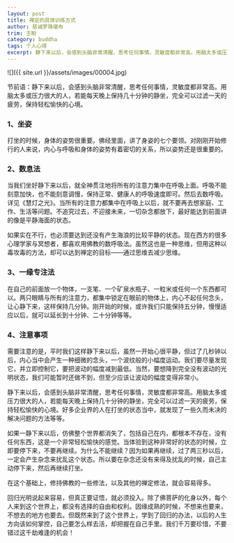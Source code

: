 ```yaml
---
layout: post
title: 禅定的具体训练方式
author: 慈诚罗珠堪布
trim: 王盼
category: buddha
tags: 个人心得
excerpt: 静下来以后，会感到头脑非常清醒，思考任何事情，灵敏度都非常高。用脑太多或压力很大的人，若能每天晚上保持几十分钟的静坐，完全可以过滤一天的疲劳，保持轻松愉快的心境。
---
```


![]({{ site.url }}/assets/images/00004.jpg)

节前语：静下来以后，会感到头脑非常清醒，思考任何事情，灵敏度都非常高。用脑太多或压力很大的人，若能每天晚上保持几十分钟的静坐，完全可以过滤一天的疲劳，保持轻松愉快的心境。

### 1、坐姿 ###

打坐的时候，身体的姿势很重要。佛经里面，讲了身姿的七个要领。对刚刚开始修行的人来说，内心与呼吸和身体的姿势有着密切的关系，所以姿势还是很重要的。

### 2、数息法 ###

当我们坐好静下来以后，就全神贯注地将所有的注意力集中在呼吸上面。呼吸不能刻意加快，也不能刻意调慢，保持正常、健康人的呼吸速度即可。然后去数呼吸。详见《慧灯之光》。当所有的注意力都集中在呼吸上以后，就不要再去想家庭、工作、生活等问题。不追究过去，不迎接未来，一切杂念都放下，最好能达到前面讲的像是平静海面的状态。

如果实在不行，也必须要达到还没有产生海浪的比较平静的状态。现在西方的很多心理学家与冥想者，都喜欢用佛教的数呼吸法。虽然这也是一种思维，但用这种以毒攻毒的方法，却可以达到禅定的目标——通过思维去减少思维。

### 3、一缘专注法 ###

在自己的前面放一个物体，一支笔、一个矿泉水瓶子、一粒米或任何一个东西都可以。两只眼睛与所有的注意力，都集中锁定在眼前的物体上，内心不起任何念头，让心静下来，这样保持几分钟。刚开始的时候，或许我们只能保持五分钟，慢慢适应以后，就可以延长到十分钟、二十分钟等等。

### 4、注意事项 ###

需要注意的是，平时我们这样静下来以后，虽然一开始心很平静，但过了几秒钟以后，内心当中会产生一种细微的念头，一个波纹般的小幅度运动。我们要尽量发现它，并立即控制它，要把波动的幅度减到最低。当然，要想降到完全没有波动的光明状态，我们可能暂时还做不到，但至少应该让波动的幅度变得非常小。

静下来以后，会感到头脑非常清醒，思考任何事情，灵敏度都非常高。用脑太多或压力很大的人，若能每天晚上保持几十分钟的静坐，完全可以过滤一天的疲劳，保持轻松愉快的心境。好多企业界的人在打坐的状态当中，就发现了一些久而未决的解决问题的方法等等。

如果一静下来以后，仿佛整个世界都消失了，包括自己在内，都根本不存在，没有任何东西，这是一个非常轻松愉快的感觉。当体验到这种非常好的状态的时候，立即要停下来，不要再继续。为什么不能继续？因为如果再继续，过了两三秒以后，一定会产生杂念来扰乱这个状态。所以要在杂念还没有来得及扰乱的时候，自己主动停下来，然后再继续打坐。

在这个基础上，修持佛教的一些修法，以及其他的禅定修法，就会容易得多。

回归光明说起来容易，但真正要证悟，就必须投入。除了佛菩萨的化身以外，每个人来到这个世界上，都没有选择的自由和权利。因缘成熟的时候，不想来也要来，不想去的地方也要去。但既然来到了这个世界上，学到了回归的办法，以后的人生方向该如何掌控，自己要怎么样去活，却把握在自己手里。我们千万要珍惜，不要错过这千劫难逢的机会！
